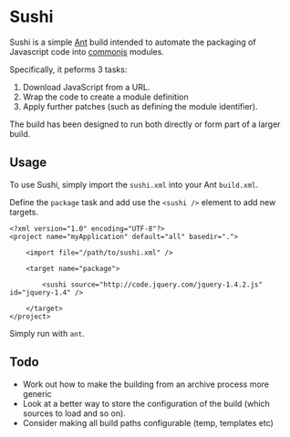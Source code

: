 # Sushi

Sushi is a simple [Ant](http://ant.apache.org/) build intended to automate the packaging of Javascript code into [commonjs](http://wiki.commonjs.org/wiki/CommonJS) modules.

Specifically, it peforms 3 tasks:

1. Download JavaScript from a URL.
2. Wrap the code to create a module definition
3. Apply further patches (such as defining the module identifier).

The build has been designed to run both directly or form part of a larger build.

## Usage

To use Sushi, simply import the `sushi.xml` into your Ant `build.xml`.

Define the `package` task and add use the `<sushi />` element to add new targets.

    <?xml version="1.0" encoding="UTF-8"?>
    <project name="myApplication" default="all" basedir=".">
        
        <import file="/path/to/sushi.xml" />
        
        <target name="package">
            
            <sushi source="http://code.jquery.com/jquery-1.4.2.js" id="jquery-1.4" />
            
        </target>
    </project>

Simply run with `ant`.

## Todo

- Work out how to make the building from an archive process more generic
- Look at a better way to store the configuration of the build (which sources to load and so on).
- Consider making all build paths configurable (temp, templates etc)